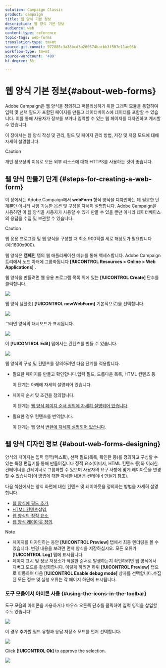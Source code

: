 ```yaml
---
solution: Campaign Classic
product: campaign
title: 웹 양식 기본 정보
description: 웹 양식 기본 정보
audience: web
content-type: reference
topic-tags: web-forms
translation-type: tm+mt
source-git-commit: 972885c3a38bcd3a260574bacbb3f507e11ae05b
workflow-type: tm+mt
source-wordcount: '489'
ht-degree: 5%

---
```



# 웹 양식 기본 정보{#about-web-forms}

Adobe Campaign은 웹 양식을 정의하고 퍼블리싱하기 위한 그래픽 모듈을 통합하여 입력 및 선택 필드가 포함된 페이지를 만들고 데이터베이스에 데이터를 포함할 수 있습니다. 이를 통해 사용자가 정보를 보거나 입력할 수 있는 웹 페이지를 디자인하고 게시할 수 있습니다.

이 장에서는 웹 양식 작성 및 관리, 필드 및 페이지 관리 방법, 저장 및 저장 모드에 대해 자세히 설명합니다.

>[!CAUTION]
>
>개인 정보상의 이유로 모든 외부 리소스에 대해 HTTPS를 사용하는 것이 좋습니다.

## 웹 양식 만들기 단계 {#steps-for-creating-a-web-form}

이 장에서는 Adobe Campaign에서 **webForm** 형식 양식을 디자인하는 데 필요한 단계뿐만 아니라 사용 가능한 옵션 및 구성을 자세히 설명합니다. Adobe Campaign을 사용하면 이 웹 양식을 사용자가 사용할 수 있게 만들 수 있을 뿐만 아니라 데이터베이스의 응답을 수집 및 보관할 수 있습니다.

>[!CAUTION]
>
>웹 응용 프로그램 및 웹 양식을 구성할 때 최소 900픽셀 세로 해상도가 필요합니다(예:1600x900).

웹 양식은 **캠페인** 탭의 웹 애플리케이션 메뉴를 통해 액세스합니다. Adobe Campaign 트리에서 노드 아래에 그룹화됩니다 **[!UICONTROL Resources > Online > Web Applications]** .

웹 양식을 만들려면 웹 응용 프로그램 목록 위에 있는 **[!UICONTROL Create]** 단추를 클릭합니다.

![](assets/webapp_create_new.png)

웹 양식 템플릿( **[!UICONTROL newWebForm]** 기본적으로)을 선택합니다.

![](assets/s_ncs_admin_survey_select_template.png)

그러면 양식의 대시보드가 표시됩니다.

![](assets/webapp_empty_dashboard.png)

이 **[!UICONTROL Edit]** 탭에서는 컨텐츠를 만들 수 있습니다.

![](assets/webapp_edit_tab.png)

웹 양식의 구성 및 컨텐츠를 정의하려면 다음 단계를 적용합니다.

* 필요한 페이지를 만들고 확인합니다.입력 필드, 드롭다운 목록, HTML 컨텐츠 등

   이 단계는 아래에 자세히 설명되어 있습니다.

* 페이지 순서 및 조건을 정의합니다.

   이 단계는 [웹 양식 페이지 순서 정의에 자세히 설명되어 있습니다](../../web/using/defining-web-forms-page-sequencing.md).

* 필요한 경우 컨텐츠를 번역합니다.

   이 단계는 웹 양식 [변환에 자세히 설명되어 있습니다](../../web/using/translating-a-web-form.md).

## 웹 양식 디자인 정보 {#about-web-forms-designing}

양식의 페이지는 입력 영역(텍스트), 선택 필드(목록, 확인란 등)를 정의하고 구성할 수 있는 특정 편집기를 통해 만들어집니다 정적 요소(이미지, HTML 컨텐츠 등)와 이러한 컨테이너를 컨테이너로 그룹화할 수 있으며 사용자의 요구 사항에 맞게 레이아웃을 변경할 수 있습니다(이 방법에 대한 자세한 내용은 컨테이너 [만들기 참조](../../web/using/defining-web-forms-layout.md#creating-containers)).

다음 섹션에서는 양식 화면에 대한 컨텐츠 및 레이아웃을 정의하는 방법을 자세히 설명합니다.

* [웹 양식에 필드 추가](../../web/using/adding-fields-to-a-web-form.md),
* [HTML 컨텐츠](../../web/using/static-elements-in-a-web-form.md#inserting-html-content)삽입,
* [웹 양식의 정적 요소](../../web/using/static-elements-in-a-web-form.md),
* [웹 양식 레이아웃 정의](../../web/using/defining-web-forms-layout.md).

>[!NOTE]
>
>* 페이지를 디자인하는 동안 **[!UICONTROL Preview]** 탭에서 최종 렌더링을 볼 수 있습니다. 변경 내용을 보려면 먼저 양식을 저장하십시오. 모든 오류가 **[!UICONTROL Log]** 탭에 표시됩니다.
>* 페이지 표시 및 정보 저장소가 적절한 순서로 발생하는지 확인하려면 웹 양식에서 디버그 모드를 활성화합니다. 이렇게 하려면 하위 **[!UICONTROL Preview]** 탭으로 이동하여 다음 **[!UICONTROL Enable debug mode]** 상자를 선택합니다.수집된 모든 정보 및 실행 오류는 각 페이지 하단에 표시됩니다.

>



### 도구 모음에서 아이콘 사용 {#using-the-icons-in-the-toolbar}

도구 모음의 아이콘을 사용하거나 마우스 오른쪽 단추를 클릭하여 입력 영역을 삽입할 수도 있습니다.

![](assets/s_ncs_admin_webform_add_selection.png)

이 경우 추가할 필드 유형과 응답 저장소 모드를 먼저 선택합니다.

![](assets/s_ncs_admin_webform_select_storage.png)

Click **[!UICONTROL Ok]** to approve the selection.

![](assets/s_ncs_admin_webform_confirm_storage.png)

